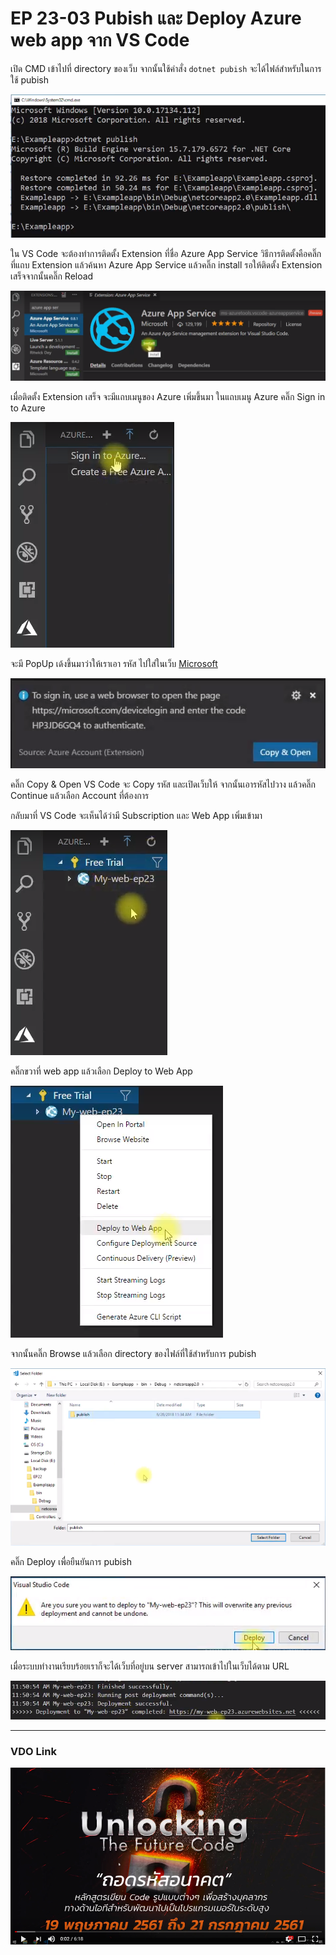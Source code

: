 # EP 23-03 Pubish และ Deploy Azure web app จาก VS Code

เปิด CMD เข้าไปที่ directory ของเว็บ จากนั้นใช้คำสั่ง `dotnet pubish` จะได้ไฟล์สำหรับในการใช้ pubish

![](images/EP23/230302.PNG)

ใน VS Code จะต้องทำการติดตั้ง Extension ที่ชื่อ Azure App Service วิธีการติดตั้งคือคลิ๊กที่แถบ Extension แล้วค้นหา Azure App Service แล้วคลิ๊ก install รอให้ติดตั้ง Extension เสร็จจากนั้นคลิ๊ก Reload

![](images/EP23/230301.PNG)

เมื่อติดตั้ง Extension เสร็จ จะมีแถบเมนูของ Azure เพิ่มขึ้นมา ในแถบเมนู Azure คลิ๊ก Sign in to Azure 

![](images/EP23/230303.PNG)

จะมี PopUp เด้งขึ้นมาว่าให้เราเอา รหัส ไปใส่ในเว็บ [Microsoft](https://login.microsoftonline.com/common/oauth2/deviceauth) 

![](images/EP23/230304.PNG)

คลิ๊ก Copy & Open VS Code จะ Copy รหัส และเปิดเว็บให้ จากนั้นเอารหัสไปวาง แล้วคลิ๊ก Continue แล้วเลือก Account ที่ต้องการ 

กลับมาที่ VS Code จะเห็นได้ว่ามี Subscription และ Web App เพิ่มเข้ามา  

![](images/EP23/230305.PNG)  

คลิ๊กขวาที่ web app แล้วเลือก Deploy to Web App

![](images/EP23/230306.PNG)

จากนั้นคลิ๊ก Browse แล้วเลือก directory ของไฟล์ที่ใช้สำหรับการ pubish

![](images/EP23/230307.PNG)

คลิ๊ก Deploy เพื่อยืนยันการ pubish  

![](images/EP23/230308.PNG)

เมื่อระบบทำงานเรียบร้อยเราก็จะได้เว็บที่อยู่บน server สามารถเข้าไปในเว็บได้ตาม URL

![](images/EP23/230309.PNG)

* * * 

### VDO Link

[![IMAGE ALT TEXT HERE](images/EP23/Items.PNG)](https://youtu.be/Tmqk_dOTIGg)